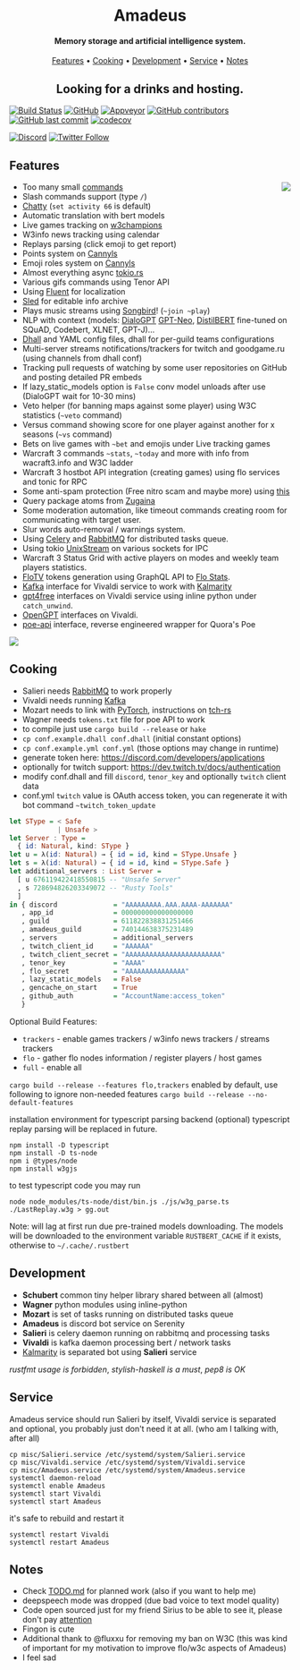 <h1 align="center">
  Amadeus
  <br>
</h1>

<h4 align="center">Memory storage and artificial intelligence system.</h4>

<p align="center">
  <a href="#features">Features</a>
  •
  <a href="#cooking">Cooking</a>
  •
  <a href="#development">Development</a>
  •
  <a href="#service">Service</a>
  •
  <a href="#notes">Notes</a>
</p>

<h2 align="center">Looking for a drinks and hosting.</h2>

[![Build Status](https://dev.azure.com/miezhiko/Amadeus/_apis/build/status/Miezhiko.Amadeus?branchName=mawa)](https://dev.azure.com/miezhiko/Amadeus/_build/latest?definitionId=1&branchName=mawa)
[![GitHub](https://github.com/Miezhiko/Amadeus/workflows/mawa/badge.svg?branch=mawa)](https://github.com/Miezhiko/Amadeus/actions/workflows/mawa.yml)
[![Appveyor](https://ci.appveyor.com/api/projects/status/8cd1qi1aykujkyd2?svg=true)](https://ci.appveyor.com/project/Miezhiko/amadeus)
[![GitHub contributors](https://img.shields.io/github/contributors/Miezhiko/Amadeus.svg?style=flat)]()
[![GitHub last commit](https://img.shields.io/github/last-commit/Miezhiko/Amadeus.svg?style=flat)]()
[![codecov](https://codecov.io/gh/Miezhiko/Amadeus/branch/master/graph/badge.svg)](https://codecov.io/gh/Miezhiko/Amadeus)

[![Discord](https://img.shields.io/discord/611822838831251466?label=Discord&color=pink)](https://discord.gg/GdzjVvD)
[![Twitter Follow](https://img.shields.io/twitter/follow/Miezhiko.svg?style=social)](https://twitter.com/Miezhiko)


## Features

<img align="right" src="https://vignette.wikia.nocookie.net/steins-gate/images/0/07/Amadeuslogo.png">

 - Too many small [commands](https://www.youtube.com/watch?v=vVacOaFbrdE)
 - Slash commands support (type `/`)
 - [Chatty](https://www.youtube.com/watch?v=J_8cnSvHLLc) (`set activity 66` is default)
 - Automatic translation with bert models
 - Live games tracking on [w3champions](https://www.w3champions.com)
 - W3info news tracking using calendar
 - Replays parsing (click emoji to get report)
 - Points system on [Cannyls](https://github.com/frugalos/cannyls/wiki)
 - Emoji roles system on [Cannyls](https://github.com/frugalos/cannyls/wiki)
 - Almost everything async [tokio.rs](https://tokio.rs)
 - Various gifs commands using Tenor API
 - Using [Fluent](https://www.projectfluent.org/) for localization
 - [Sled](https://github.com/spacejam/sled) for editable info archive
 - Plays music streams using [Songbird](https://github.com/serenity-rs/songbird)! (`~join ~play`)
 - NLP with context (models: [DialoGPT](https://github.com/microsoft/DialoGPT) [GPT-Neo](https://github.com/EleutherAI/gpt-neo), [DistilBERT](https://arxiv.org/abs/1910.01108) fine-tuned on SQuAD, Codebert, XLNET, GPT-J)...
 - [Dhall](https://dhall-lang.org) and YAML config files, dhall for per-guild teams configurations
 - Multi-server streams notifications/trackers for twitch and goodgame.ru (using channels from dhall conf)
 - Tracking pull requests of watching by some user repositories on GitHub and posting detailed PR embeds
 - If lazy_static_models option is `False` conv model unloads after use (DialoGPT wait for 10-30 mins)
 - Veto helper (for banning maps against some player) using W3C statistics (`~veto` command)
 - Versus command showing score for one player against another for x seasons (`~vs` command)
 - Bets on live games with `~bet` and emojis under Live tracking games
 - Warcraft 3 commands `~stats`, `~today` and more with info from wacraft3.info and W3C ladder
 - Warcraft 3 hostbot API integration (creating games) using flo services and tonic for RPC
 - Some anti-spam protection (Free nitro scam and maybe more) using [this](https://raw.githubusercontent.com/nikolaischunk/discord-phishing-links/main/domain-list.json)
 - Query package atoms from [Zugaina](http://gpo.zugaina.org)
 - Some moderation automation, like timeout commands creating room for communicating with target user.
 - Slur words auto-removal / warnings system.
 - Using [Celery](https://github.com/rusty-celery/rusty-celery) and [RabbitMQ](https://www.rabbitmq.com) for distributed tasks queue.
 - Using tokio [UnixStream](https://docs.rs/tokio/1.17.0/tokio/net/struct.UnixStream.html#method.try_read_buf) on various sockets for IPC
 - Warcraft 3 Status Grid with active players on modes and weekly team players statistics.
 - [FloTV](https://w3flo.com/live) tokens generation using GraphQL API to [Flo Stats](https://stats.w3flo.com).
 - [Kafka](https://kafka.apache.org) interface for Vivaldi service to work with [Kalmarity](https://github.com/Miezhiko/Kalmarity)
 - [gpt4free](https://github.com/xtekky/gpt4free) interfaces on Vivaldi service using inline python under `catch_unwind`.
 - [OpenGPT](https://github.com/uesleibros/OpenGPT) interfaces on Vivaldi.
 - [poe-api](https://github.com/ading2210/poe-api) interface, reverse engineered wrapper for Quora's Poe

<img src="https://cdn.discordapp.com/attachments/249111029668249601/1025077275525382234/unknown.png">

## Cooking

 - Salieri needs [RabbitMQ](https://www.rabbitmq.com) to work properly
 - Vivaldi needs running [Kafka](https://kafka.apache.org)
 - Mozart needs to link with [PyTorch](https://pytorch.org/), instructions on [tch-rs](https://github.com/LaurentMazare/tch-rs)
 - Wagner needs `tokens.txt` file for poe API to work
 - to compile just use `cargo build --release` or `hake`
 - `cp conf.example.dhall conf.dhall` (initial constant options)
 - `cp conf.example.yml conf.yml` (those options may change in runtime)
 - generate token here: https://discord.com/developers/applications
 - optionally for twitch support: https://dev.twitch.tv/docs/authentication
 - modify conf.dhall and fill `discord`, `tenor_key` and optionally `twitch` client data
 - conf.yml `twitch` value is OAuth access token, you can regenerate it with bot command `~twitch_token_update`

``` haskell
let SType = < Safe
            | Unsafe >
let Server : Type =
  { id: Natural, kind: SType }
let u = λ(id: Natural) → { id = id, kind = SType.Unsafe }
let s = λ(id: Natural) → { id = id, kind = SType.Safe }
let additional_servers : List Server =
  [ u 676119422418550815 -- "Unsafe Server"
  , s 728694826203349072 -- "Rusty Tools"
  ]
in { discord              = "AAAAAAAAA.AAA.AAAA-AAAAAAA"
   , app_id               = 000000000000000000
   , guild                = 611822838831251466
   , amadeus_guild        = 740144638375231489
   , servers              = additional_servers
   , twitch_client_id     = "AAAAAA"
   , twitch_client_secret = "AAAAAAAAAAAAAAAAAAAAAAAA"
   , tenor_key            = "AAAA"
   , flo_secret           = "AAAAAAAAAAAAAAA"
   , lazy_static_models   = False
   , gencache_on_start    = True
   , github_auth          = "AccountName:access_token"
   }
```

Optional Build Features:

 - `trackers` - enable games trackers / w3info news trackers / streams trackers
 - `flo` - gather flo nodes information / register players / host games
 - `full` - enable all

`cargo build --release --features flo,trackers` enabled by default,
use following to ignore non-needed features `cargo build --release --no-default-features`

installation environment for typescript parsing backend (optional)
typescript replay parsing will be replaced in future.

```shell
npm install -D typescript
npm install -D ts-node
npm i @types/node
npm install w3gjs
```

to test typescript code you may run

```shell
node node_modules/ts-node/dist/bin.js ./js/w3g_parse.ts ./LastReplay.w3g > gg.out
```

Note: will lag at first run due pre-trained models downloading.
The models will be downloaded to the environment variable `RUSTBERT_CACHE` if it exists, otherwise to `~/.cache/.rustbert`

## Development

 - **Schubert** common tiny helper library shared between all (almost)
 - **Wagner** python modules using inline-python
 - **Mozart** is set of tasks running on distributed tasks queue
 - **Amadeus** is discord bot service on Serenity
 - **Salieri** is celery daemon running on rabbitmq and processing tasks
 - **Vivaldi** is kafka daemon processing bert / network tasks
 - [Kalmarity](https://github.com/Miezhiko/Kalmarity) is separated bot using **Salieri** service

*rustfmt usage is forbidden*, *stylish-haskell is a must*, *pep8 is OK*

## Service

Amadeus service should run Salieri by itself, Vivaldi service is separated and optional, you probably just don't need it at all. (who am I talking with, after all)

```shell
cp misc/Salieri.service /etc/systemd/system/Salieri.service
cp misc/Vivaldi.service /etc/systemd/system/Vivaldi.service
cp misc/Amadeus.service /etc/systemd/system/Amadeus.service
systemctl daemon-reload
systemctl enable Amadeus
systemctl start Vivaldi
systemctl start Amadeus
```

it's safe to rebuild and restart it

```shell
systemctl restart Vivaldi
systemctl restart Amadeus
```

## Notes

 - Check [TODO.md](https://github.com/Miezhiko/Amadeus/blob/mawa/TODO.md) for planned work (also if you want to help me)
 - deepspeech mode was dropped (due bad voice to text model quality)
 - Code open sourced just for my friend Sirius to be able to see it, please don't pay [attention](https://www.youtube.com/watch?v=sKy6dSHn9Z8)
 - Fingon is cute
 - Additional thank to @fluxxu for removing my ban on W3C (this was kind of important for my motivation to improve flo/w3c aspects of Amadeus)
 - I feel sad
